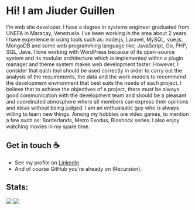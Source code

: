 # Hi! I am Jiuder Guillen 

  I’m web site developer. I have a degree in systems engineer graduated from UNEFA in Maracay, Venezuela. I’ve been working in the area about 2 years. I have experience in using tools such as: node.js, Laravel, MySQL, vue.js, MongoDB and some web programming language like; JavaScript, Go, PHP, SQL, Java.
I love working with WordPress because of its open-source system and its modular architecture which is implemented within a plugin manager and theme system makes web development faster.
  However, I consider that each tool should be used correctly in order to carry out the analysis of the requirements, the data and the work models to recommend the development environment that best suits the needs of each project.
  I believe that to achieve the objectives of a project, there must be always good communication with the development team and should be a pleasant and coordinated atmosphere where all members can express their opinions and ideas without being judged.
I am an enthusiastic guy who is always willing to learn new things. Among my hobbies are video games, to mention a few such as: Borderlands, Metro Exodus, Bioshock series. I also enjoy watching movies in my spare time.

## Get in touch :coffee:

- See my profile on [LinkedIn](https://www.linkedin.com/in/jiuder-guillen-6985b7201/)
- And of course GitHub you're already on (Recursion).

## Stats:
<a href="https://github.com/Jiuder">
  <img align="left" src="https://github-readme-stats.vercel.app/api/top-langs/?username=Jiuder&show_icons=true&theme=tokyonight&show_icons=true&count_private=true" />
</a>
<a href="https://github.com/Jiuder">
  <img align="left" src="https://github-readme-stats.vercel.app/api?username=Jiuder&line_height=27&show_icons=true&theme=tokyonight&show_icons=true&count_private=true" />
</a>
